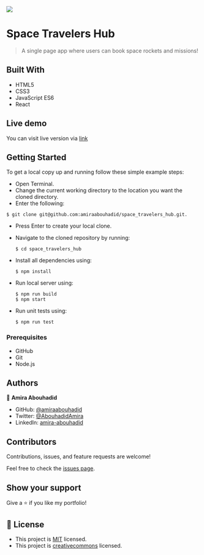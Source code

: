 ![](https://img.shields.io/badge/Microverse-blueviolet)

# Space Travelers Hub

>A single page app where users can book space rockets and missions! 

## Built With

- HTML5
- CSS3
- JavaScript ES6
- React

## Live demo

You can visit live version via [link](https://amiraabouhadid.github.io/space_travelers_hub/)

## Getting Started

To get a local copy up and running follow these simple example steps:
- Open Terminal.
- Change the current working directory to the location you want the cloned directory.
- Enter the following:
```
$ git clone git@github.com:amiraabouhadid/space_travelers_hub.git.
```
- Press Enter to create your local clone.
- Navigate to the cloned repository by running:
    ```
    $ cd space_travelers_hub
    ```
- Install all dependencies using:
    ``` 
    $ npm install
    ```

- Run local server using:
    ```
    $ npm run build
    $ npm start
    ```
- Run unit tests using:
    ```
    $ npm run test

    ```

### Prerequisites
- GitHub
- Git
- Node.js


## Authors

👤 **Amira Abouhadid**

- GitHub: [@amiraabouhadid](https://github.com/amiraabouhadid)
- Twitter: [@AbouhadidAmira](https://twitter.com/AbouhadidAmira)
- LinkedIn: [amira-abouhadid](https://www.linkedin.com/in/amira-abouhadid/)

## Contributors

Contributions, issues, and feature requests are welcome!

Feel free to check the [issues page](https://github.com/amiraabouhadid/space_travelers_hub/issues).

## Show your support

Give a ⭐️ if you like my portfolio!

## 📝 License

- This project is [MIT](https://mit-license.org/) licensed.
- This project is [creativecommons](https://creativecommons.org/licenses/by-nc/4.0/) licensed.
